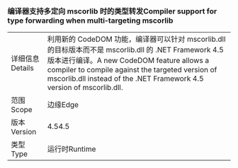 ### <a name="compiler-support-for-type-forwarding-when-multi-targeting-mscorlib"></a><span data-ttu-id="94999-101">编译器支持多定向 mscorlib 时的类型转发</span><span class="sxs-lookup"><span data-stu-id="94999-101">Compiler support for type forwarding when multi-targeting mscorlib</span></span>

|   |   |
|---|---|
|<span data-ttu-id="94999-102">详细信息</span><span class="sxs-lookup"><span data-stu-id="94999-102">Details</span></span>|<span data-ttu-id="94999-103">利用新的 CodeDOM 功能，编译器可以针对 mscorlib.dll 的目标版本而不是 mscorlib.dll 的 .NET Framework 4.5 版本进行编译。</span><span class="sxs-lookup"><span data-stu-id="94999-103">A new CodeDOM feature allows a compiler to compile against the targeted version of mscorlib.dll instead of the .NET Framework 4.5 version of mscorlib.dll.</span></span>|
|<span data-ttu-id="94999-104">范围</span><span class="sxs-lookup"><span data-stu-id="94999-104">Scope</span></span>|<span data-ttu-id="94999-105">边缘</span><span class="sxs-lookup"><span data-stu-id="94999-105">Edge</span></span>|
|<span data-ttu-id="94999-106">版本</span><span class="sxs-lookup"><span data-stu-id="94999-106">Version</span></span>|<span data-ttu-id="94999-107">4.5</span><span class="sxs-lookup"><span data-stu-id="94999-107">4.5</span></span>|
|<span data-ttu-id="94999-108">类型</span><span class="sxs-lookup"><span data-stu-id="94999-108">Type</span></span>|<span data-ttu-id="94999-109">运行时</span><span class="sxs-lookup"><span data-stu-id="94999-109">Runtime</span></span>|

